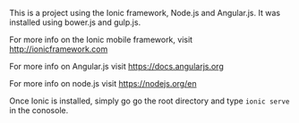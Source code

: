 This is a project using the Ionic framework, Node.js and Angular.js.  It was installed using bower.js and gulp.js.

For more info on the Ionic mobile framework, visit http://ionicframework.com

For more info on Angular.js visit https://docs.angularjs.org

For more info on node.js visit https://nodejs.org/en

Once Ionic is installed, simply go go the root directory and type <code>ionic serve</code> in the conosole.